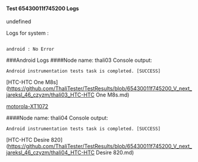 #### Test 65430011f745200 Logs

undefined

Logs for system : 
```

android : No Error
```


###Android Logs
####Node name: thali03
Console output:
```
Android instrumentation tests task is completed. [SUCCESS]
```
[HTC-HTC One M8s](https://github.com/ThaliTester/TestResults/blob/65430011f745200_V_next_jareksl_46_czyzm/thali03_HTC-HTC One M8s.md)

[motorola-XT1072](https://github.com/ThaliTester/TestResults/blob/65430011f745200_V_next_jareksl_46_czyzm/thali03_motorola-XT1072.md)

####Node name: thali04
Console output:
```
Android instrumentation tests task is completed. [SUCCESS]
```
[HTC-HTC Desire 820](https://github.com/ThaliTester/TestResults/blob/65430011f745200_V_next_jareksl_46_czyzm/thali04_HTC-HTC Desire 820.md)


